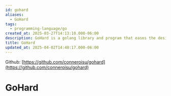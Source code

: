 ```yaml
---
id: gohard
aliases:
  - GoHard
tags:
  - programming-language/go
created_at: 2025-03-27T14:13:10.000-06:00
description: GoHard is a golang library and program that eases the design of hardware description languages using the power of go.
title: GoHard
updated_at: 2025-04-02T14:40:17.000-06:00
---
```


Github: [https://github.com/conneroisu/gohard](https://github.com/conneroisu/gohard)

# GoHard
